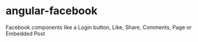 # angular-facebook
Facebook components like a Login button, Like, Share, Comments, Page or Embedded Post
